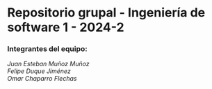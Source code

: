 # **Repositorio grupal - Ingeniería de software 1 - 2024-2**

### Integrantes del equipo:

*Juan Esteban Muñoz Muñoz*  
*Felipe Duque Jiménez*  
*Omar Chaparro Flechas* 
